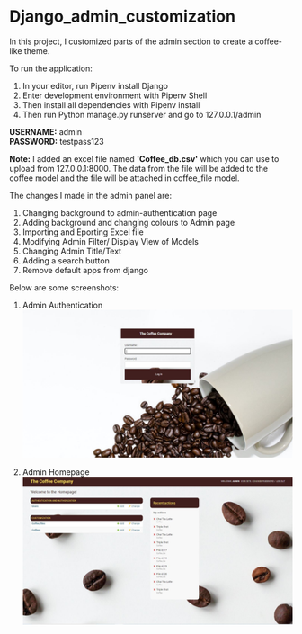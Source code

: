 # Django_admin_customization

In this project, I customized parts of the admin section to create a coffee-like theme.

To run the application:
1. In your editor, run Pipenv install Django
2. Enter development environment with Pipenv Shell
3. Then install all dependencies with Pipenv install
4. Then run Python manage.py runserver and go to 127.0.0.1/admin

**USERNAME:** admin <br>
**PASSWORD:** testpass123

**Note:** I added an excel file named **'Coffee_db.csv'** which you can use to upload from 127.0.0.1:8000.
The data from the file will be added to the coffee model and the file will be attached in coffee_file model.

The changes I made in the admin panel are:
1. Changing background to admin-authentication page
2. Adding background and changing colours to Admin page
3. Importing and Eporting Excel file
4. Modifying Admin Filter/ Display View of Models
5. Changing Admin Title/Text
6. Adding a search button
7. Remove default apps from django

Below are some screenshots:

1. Admin Authentication
![admin-authentication](screenshots/Authentication.JPG)

2. Admin Homepage
![admin-homepage](screenshots/Django_Admin_Page.JPG)
